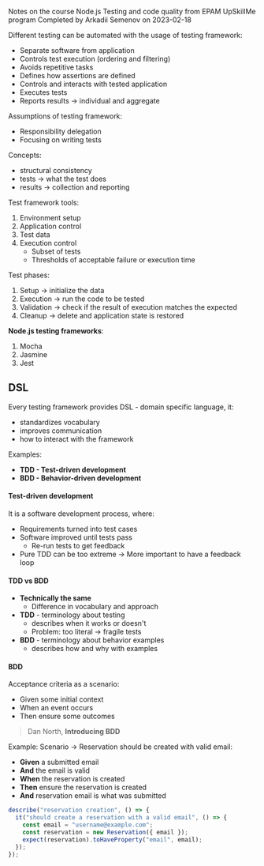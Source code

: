 Notes on the course Node.js Testing and code quality from EPAM UpSkillMe program
Completed by Arkadii Semenov on 2023-02-18

Different testing can be automated with the usage of testing framework:

- Separate software from application
- Controls test execution (ordering and filtering)
- Avoids repetitive tasks
- Defines how assertions are defined
- Controls and interacts with tested application
- Executes tests
- Reports results -> individual and aggregate

Assumptions of testing framework:

- Responsibility delegation
- Focusing on writing tests

Concepts:

- structural consistency
- tests -> what the test does
- results -> collection and reporting

Test framework tools:

1. Environment setup
2. Application control
3. Test data
4. Execution control
   - Subset of tests
   - Thresholds of acceptable failure or execution time

Test phases:

1. Setup -> initialize the data
2. Execution -> run the code to be tested
3. Validation -> check if the result of execution matches the expected
4. Cleanup -> delete and application state is restored

**Node.js testing frameworks**:

1. Mocha
2. Jasmine
3. Jest

## DSL

Every testing framework provides DSL - domain specific language, it:

- standardizes vocabulary
- improves communication
- how to interact with the framework

Examples:

- **TDD - Test-driven development**
- **BDD - Behavior-driven development**

#### Test-driven development

It is a software development process, where:

- Requirements turned into test cases
- Software improved until tests pass
  - Re-run tests to get feedback
- Pure TDD can be too extreme -> More important to have a feedback loop

#### TDD vs BDD

- **Technically the same**
  - Difference in vocabulary and approach
- **TDD** - terminology about testing
  - describes when it works or doesn't
  - Problem: too literal -> fragile tests
- **BDD** - terminology about behavior examples
  - describes how and why with examples

#### BDD

Acceptance criteria as a scenario:

- Given some initial context
- When an event occurs
- Then ensure some outcomes

> Dan North, **Introducing BDD**

Example:
Scenario -> Reservation should be created with valid email:

- **Given** a submitted email
- **And** the email is valid
- **When** the reservation is created
- **Then** ensure the reservation is created
- **And** reservation email is what was submitted

```js
describe("reservation creation", () => {
  it("should create a reservation with a valid email", () => {
    const email = "username@example.com";
    const reservation = new Reservation({ email });
    expect(reservation).toHaveProperty("email", email);
  });
});
```
